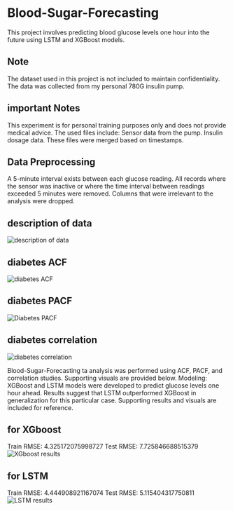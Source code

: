 # Blood-Sugar-Forecasting
This project involves predicting blood glucose levels one hour into the future using LSTM and XGBoost models.

## Note
The dataset used in this project is not included to maintain confidentiality. The data was collected from my personal 780G insulin pump.

## important Notes
This experiment is for personal training purposes only and does not provide medical advice.
The used files include:
Sensor data from the pump.
Insulin dosage data.
These files were merged based on timestamps.

## Data Preprocessing
A 5-minute interval exists between each glucose reading.
All records where the sensor was inactive or where the time interval between readings exceeded 5 minutes were removed.
Columns that were irrelevant to the analysis were dropped.

## description of data
![description of data](https://github.com/user-attachments/assets/c0942a92-f280-4ba7-bbc6-b6c471a5f2c6)


## diabetes ACF
![diabetes ACF](https://github.com/user-attachments/assets/10a0cebf-e3db-4cb8-b733-9e02c47bed44)


## diabetes PACF
![Diabetes PACF](https://github.com/user-attachments/assets/43f8f83e-4945-4057-a91d-14d63404ff39)


## diabetes correlation
![diabetes correlation](https://github.com/user-attachments/assets/307bbcdd-5d22-4a2e-b7f6-6750b64b69de)


Blood-Sugar-Forecasting
ta analysis was performed using ACF, PACF, and correlation studies. Supporting visuals are provided below.
Modeling:
XGBoost and LSTM models were developed to predict glucose levels one hour ahead.
Results suggest that LSTM outperformed XGBoost in generalization for this particular case.
Supporting results and visuals are included for reference.

## for XGboost
Train RMSE: 4.325172075998727
Test RMSE: 7.725846688515379
![XGboost results](https://github.com/user-attachments/assets/1280840b-7eae-41aa-a2fc-2744cc93031b)


## for LSTM 
Train RMSE: 4.444908921167074
Test RMSE: 5.115404317750811
![LSTM results](https://github.com/user-attachments/assets/a6c9b1a7-901b-49bf-84ab-9a1623c3802f)
